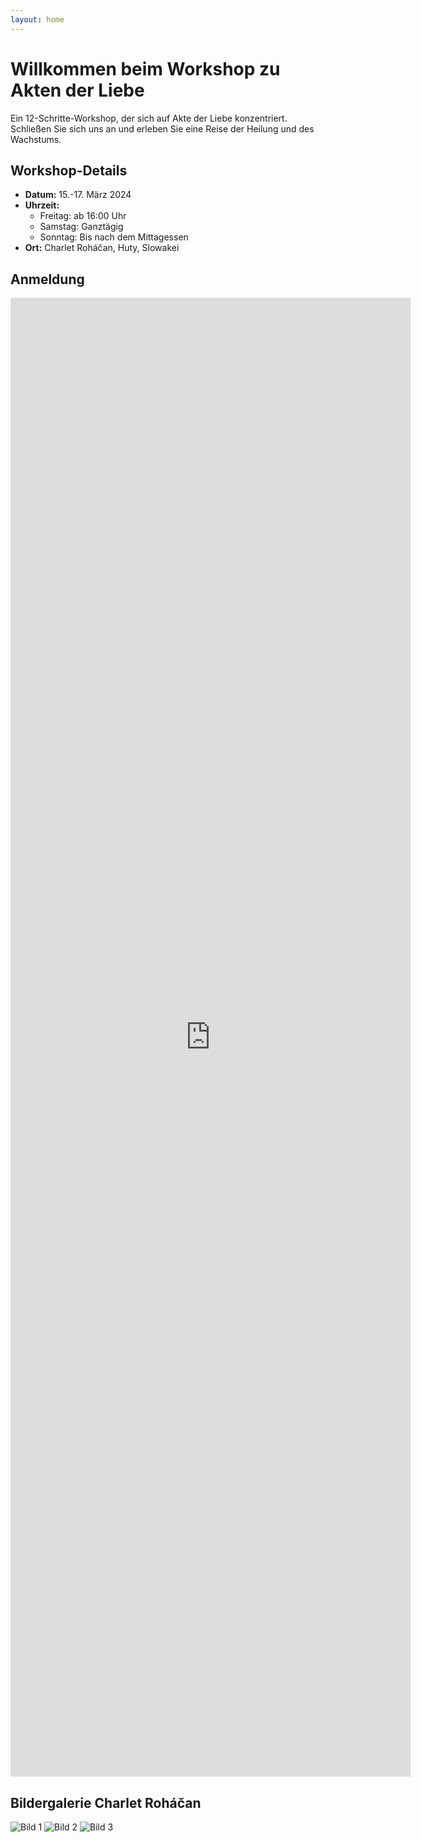 ```yaml
---
layout: home
---
```


# Willkommen beim Workshop zu Akten der Liebe

Ein 12-Schritte-Workshop, der sich auf Akte der Liebe konzentriert. Schließen Sie sich uns an und erleben Sie eine Reise der Heilung und des Wachstums.

## Workshop-Details

- **Datum:** 15.-17. März 2024
- **Uhrzeit:** 
  - Freitag: ab 16:00 Uhr
  - Samstag: Ganztägig
  - Sonntag: Bis nach dem Mittagessen
- **Ort:** Charlet Roháčan, Huty, Slowakei

## Anmeldung

<iframe src="https://docs.google.com/forms/d/e/1FAIpQLSdOUZKYNkWmgI00q2L0rXRZeBaMqCgz4hMhGTgNY9YjedDtbA/viewform?embedded=true" width="640" height="2366" frameborder="0" marginheight="0" marginwidth="0">Načítava sa…</iframe>

## Bildergalerie Charlet Roháčan

![Bild 1](/assets/images/charlet-img1.jpg)
![Bild 2](/assets/images/charlet-img2.jpg)
![Bild 3](/assets/images/charlet-img3.jpg)

